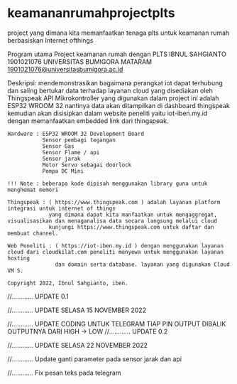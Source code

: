 # keamananrumahprojectplts
project yang dimana kita memanfaatkan tenaga plts untuk keamanan rumah berbasiskan Internet ofthings

  Program utama Project keamanan rumah dengan PLTS
  IBNUL SAHGIANTO 1901021076 UNIVERSITAS BUMIGORA MATARAM
  1901021076@universitasbumigora.ac.id
  
  Deskripsi:  mendemonstrasikan bagaimana perangkat iot dapat terhubung dan saling bertukar
              data terhadap layanan cloud yang disediakan oleh Thingspeak API
              Mikrokontroller yang digunakan dalam project ini adalah ESP32 WROOM 32
              nantinya data akan ditampilkan di dashboard thingspeak kemudian akan disisipkan 
              dalam website peneliti yaitu iot-iben.my.id dengan memanfaatkan embedded link dari thingspeak.

    Hardware : ESP32 WROOM 32 Development Board
               Sensor pembagi tegangan
               Sensor Gas
               Sensor Flame / api
               Sensor jarak
               Motor Servo sebagai doorlock
               Pompa DC Mini

    !!! Note : beberapa kode dipisah menggunakan library guna untuk menghemat memori
  
    Thingspeak : ( https://www.thingspeak.com ) adalah layanan platform integrasi untuk internet of things 
                 yang dimana dapat kita manfaatkan untuk mengaggregat, visualisasikan dan menaganalisa data secara langsung melalui cloud
                 kunjungi https://www.thingspeak.com untuk daftar dan membuat channel.

    Web Peneliti : ( https://iot-iben.my.id ) dengan menggunakan layanan cloud dari cloudkilat.com peneliti menyewa untuk menggunakan layanan hosting
                   dan domain serta database. layanan yang digunakan Cloud VM S. 
                
    Copyright 2022, Ibnul Sahgianto, iben.
    
//............ UPDATE 0.1

//............ UPDATE SELASA 15 NOVEMBER 2022

//............ UPDATE CODING UNTUK TELEGRAM TIAP PIN OUTPUT DIBALIK OUTPUTNYA DARI HIGH -> LOW
//............ UPDATE 0.2

//............ UPDATE SELASA 22 NOVEMBER 2022

//............ Update ganti parameter pada sensor jarak dan api 

//............ Fix pesan teks pada telegram 
